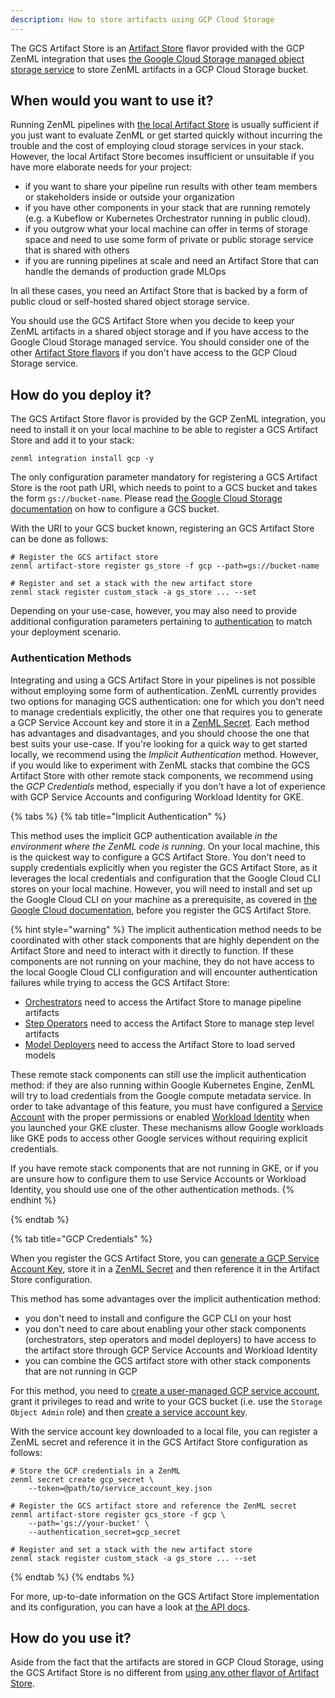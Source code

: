```yaml
---
description: How to store artifacts using GCP Cloud Storage
---
```


The GCS Artifact Store is an [Artifact Store](./artifact-stores.md) flavor 
provided with the GCP ZenML integration that uses 
[the Google Cloud Storage managed object storage service](https://cloud.google.com/storage/docs/introduction)
to store ZenML artifacts in a GCP Cloud Storage bucket.

## When would you want to use it?

Running ZenML pipelines with [the local Artifact Store](./local.md) is usually
sufficient if you just want to evaluate ZenML or get started quickly without
incurring the trouble and the cost of employing cloud storage services in your
stack. However, the local Artifact Store becomes insufficient or unsuitable if
you have more elaborate needs for your project:

* if you want to share your pipeline run results with other team members or
stakeholders inside or outside your organization
* if you have other components in your stack that are running remotely (e.g. a
Kubeflow or Kubernetes Orchestrator running in public cloud).
* if you outgrow what your local machine can offer in terms of storage space and
need to use some form of private or public storage service that is shared with
others
* if you are running pipelines at scale and need an Artifact Store that can
handle the demands of production grade MLOps

In all these cases, you need an Artifact Store that is backed by a form of
public cloud or self-hosted shared object storage service.

You should use the GCS Artifact Store when you decide to keep your ZenML
artifacts in a shared object storage and if you have access to the Google Cloud
Storage managed service.
You should consider one of the other [Artifact Store flavors](./artifact-stores.md#artifact-store-flavors)
if you don't have access to the GCP Cloud Storage service.

## How do you deploy it?

The GCS Artifact Store flavor is provided by the GCP ZenML integration, you need
to install it on your local machine to be able to register a GCS Artifact Store
and add it to your stack:

```shell
zenml integration install gcp -y
```

The only configuration parameter mandatory for registering a GCS Artifact Store
is the root path URI, which needs to point to a GCS bucket and takes the form
`gs://bucket-name`. Please read [the Google Cloud Storage documentation](https://cloud.google.com/storage/docs/creating-buckets)
on how to configure a GCS bucket.

With the URI to your GCS bucket known, registering an GCS Artifact Store can be
done as follows:

```shell
# Register the GCS artifact store
zenml artifact-store register gs_store -f gcp --path=gs://bucket-name

# Register and set a stack with the new artifact store
zenml stack register custom_stack -a gs_store ... --set
```

Depending on your use-case, however, you may also need to provide additional
configuration parameters pertaining to [authentication](#authentication-methods)
to match your deployment scenario.

### Authentication Methods

Integrating and using a GCS Artifact Store in your pipelines is not
possible without employing some form of authentication. ZenML currently provides
two options for managing GCS authentication: one for which you don't need to
manage credentials explicitly, the other one that requires you to generate
a GCP Service Account key and store it in a
[ZenML Secret](../../starter-guide/production-fundamentals/secrets-management.md). Each
method has advantages and disadvantages, and you should choose the one that
best suits your use-case. If you're looking for a quick way to get started
locally, we recommend using the *Implicit Authentication* method. However, if
you would like to experiment with ZenML stacks that combine the GCS Artifact
Store with other remote stack components, we recommend using the
*GCP Credentials* method, especially if you don't have a lot of experience with
GCP Service Accounts and configuring Workload Identity for GKE.

{% tabs %}
{% tab title="Implicit Authentication" %}

This method uses the implicit GCP authentication available _in the environment
where the ZenML code is running_. On your local machine, this is the quickest
way to configure a GCS Artifact Store. You don't need to supply credentials
explicitly when you register the GCS Artifact Store, as it leverages the local
credentials and configuration that the Google Cloud CLI stores on your local
machine. However, you will need to install and set up the Google Cloud CLI on
your machine as a prerequisite, as covered in [the Google Cloud documentation](https://cloud.google.com/sdk/docs/install-sdk), before you register the GCS Artifact Store.

{% hint style="warning" %}
The implicit authentication method needs to be coordinated with other stack
components that are highly dependent on the Artifact Store and need to interact
with it directly to function. If these components are not running on your
machine, they do not have access to the local Google Cloud CLI configuration and
will encounter authentication failures while trying to access the GCS Artifact
Store:

* [Orchestrators](../orchestrators/orchestrators.md) need to access the 
Artifact Store to manage pipeline artifacts
* [Step Operators](../step-operators/step-operators.md) need to access the 
Artifact Store to manage step level artifacts
* [Model Deployers](../model-deployers/model-deployers.md) need to access the 
Artifact Store to load served models

These remote stack components can still use the implicit authentication method:
if they are also running within Google Kubernetes Engine, ZenML will try to load
credentials from the Google compute metadata service. In order to take advantage
of this feature, you must have configured a [Service Account](https://cloud.google.com/kubernetes-engine/docs/tutorials/authenticating-to-cloud-platform)
with the proper permissions or enabled [Workload Identity](https://cloud.google.com/kubernetes-engine/docs/how-to/workload-identity)
when you launched your GKE cluster. These mechanisms allow Google workloads like
GKE pods to access other Google services without requiring explicit credentials.

If you have remote stack components that are not running in GKE, or if
you are unsure how to configure them to use Service Accounts or Workload
Identity, you should use one of the other authentication methods.
{% endhint %}

{% endtab %}

{% tab title="GCP Credentials" %}

When you register the GCS Artifact Store, you can
[generate a GCP Service Account Key](https://cloud.google.com/docs/authentication/application-default-credentials#attached-sa),
store it in a [ZenML Secret](../../starter-guide/production-fundamentals/secrets-management.md)
and then reference it in the Artifact Store configuration.

This method has some advantages over the implicit authentication method:

* you don't need to install and configure the GCP CLI on your host
* you don't need to care about enabling your other stack components
(orchestrators, step operators and model deployers) to have access to the
artifact store through GCP Service Accounts and Workload Identity
* you can combine the GCS artifact store with other stack components that are
not running in GCP

For this method, you need to [create a user-managed GCP service account](https://cloud.google.com/iam/docs/service-accounts-create), grant it privileges to read and write to your GCS
bucket (i.e. use the `Storage Object Admin` role) and then
[create a service account key](https://cloud.google.com/iam/docs/keys-create-delete#creating).

With the service account key downloaded to a local file, you can register a ZenML
secret and reference it in the GCS Artifact Store configuration as follows:

```shell
# Store the GCP credentials in a ZenML  
zenml secret create gcp_secret \
    --token=@path/to/service_account_key.json

# Register the GCS artifact store and reference the ZenML secret
zenml artifact-store register gcs_store -f gcp \
    --path='gs://your-bucket' \
    --authentication_secret=gcp_secret

# Register and set a stack with the new artifact store
zenml stack register custom_stack -a gs_store ... --set

```

{% endtab %}
{% endtabs %}

For more, up-to-date information on the GCS Artifact Store implementation and its
configuration, you can have a look at [the API docs](https://apidocs.zenml.io/latest/integration_code_docs/integrations-gcp/#zenml.integrations.gcp.artifact_stores.gcp_artifact_store).

## How do you use it?

Aside from the fact that the artifacts are stored in GCP Cloud Storage,
using the GCS Artifact Store is no different from [using any other flavor of Artifact Store](./artifact-stores.md#how-to-use-it).
